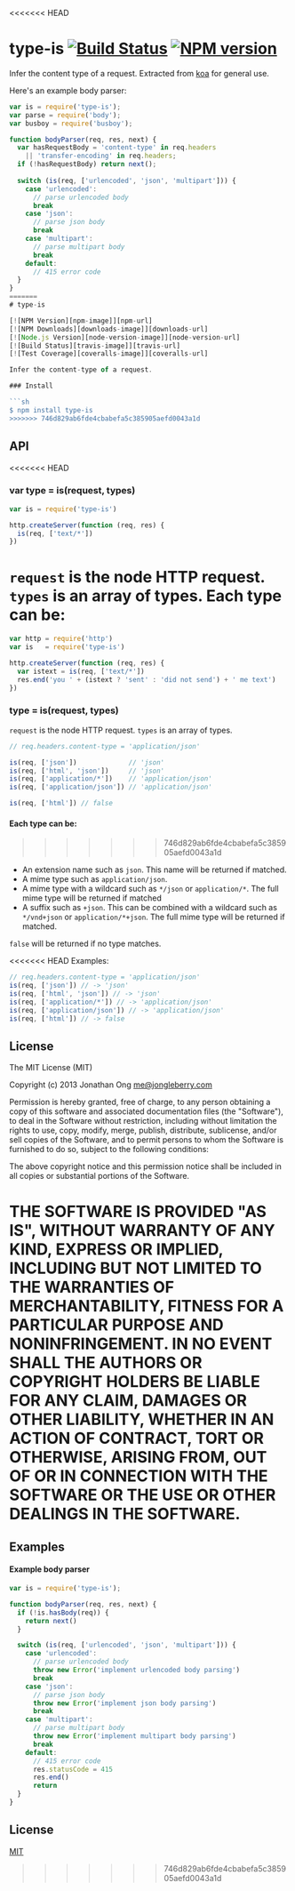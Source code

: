<<<<<<< HEAD
# type-is [![Build Status](https://travis-ci.org/expressjs/type-is.svg?branch=master)](https://travis-ci.org/expressjs/type-is) [![NPM version](https://badge.fury.io/js/type-is.svg)](https://badge.fury.io/js/type-is)

Infer the content type of a request. 
Extracted from [koa](https://github.com/koajs/koa) for general use.

Here's an example body parser:

```js
var is = require('type-is');
var parse = require('body');
var busboy = require('busboy');

function bodyParser(req, res, next) {
  var hasRequestBody = 'content-type' in req.headers
    || 'transfer-encoding' in req.headers;
  if (!hasRequestBody) return next();
  
  switch (is(req, ['urlencoded', 'json', 'multipart'])) {
    case 'urlencoded':
      // parse urlencoded body
      break
    case 'json':
      // parse json body
      break
    case 'multipart':
      // parse multipart body
      break
    default:
      // 415 error code
  }
}
=======
# type-is

[![NPM Version][npm-image]][npm-url]
[![NPM Downloads][downloads-image]][downloads-url]
[![Node.js Version][node-version-image]][node-version-url]
[![Build Status][travis-image]][travis-url]
[![Test Coverage][coveralls-image]][coveralls-url]

Infer the content-type of a request.

### Install

```sh
$ npm install type-is
>>>>>>> 746d829ab6fde4cbabefa5c385905aefd0043a1d
```

## API

<<<<<<< HEAD
### var type = is(request, types)

```js
var is = require('type-is')

http.createServer(function (req, res) {
  is(req, ['text/*'])
})
```

`request` is the node HTTP request. `types` is an array of types. Each type can be:
=======
```js
var http = require('http')
var is   = require('type-is')

http.createServer(function (req, res) {
  var istext = is(req, ['text/*'])
  res.end('you ' + (istext ? 'sent' : 'did not send') + ' me text')
})
```

### type = is(request, types)

`request` is the node HTTP request. `types` is an array of types.

```js
// req.headers.content-type = 'application/json'

is(req, ['json'])             // 'json'
is(req, ['html', 'json'])     // 'json'
is(req, ['application/*'])    // 'application/json'
is(req, ['application/json']) // 'application/json'

is(req, ['html']) // false
```

#### Each type can be:
>>>>>>> 746d829ab6fde4cbabefa5c385905aefd0043a1d

- An extension name such as `json`. This name will be returned if matched.
- A mime type such as `application/json`.
- A mime type with a wildcard such as `*/json` or `application/*`. The full mime type will be returned if matched
- A suffix such as `+json`. This can be combined with a wildcard such as `*/vnd+json` or `application/*+json`. The full mime type will be returned if matched.

`false` will be returned if no type matches.

<<<<<<< HEAD
Examples:

```js
// req.headers.content-type = 'application/json'
is(req, ['json']) // -> 'json'
is(req, ['html', 'json']) // -> 'json'
is(req, ['application/*']) // -> 'application/json'
is(req, ['application/json']) // -> 'application/json'
is(req, ['html']) // -> false
```

## License

The MIT License (MIT)

Copyright (c) 2013 Jonathan Ong me@jongleberry.com

Permission is hereby granted, free of charge, to any person obtaining a copy
of this software and associated documentation files (the "Software"), to deal
in the Software without restriction, including without limitation the rights
to use, copy, modify, merge, publish, distribute, sublicense, and/or sell
copies of the Software, and to permit persons to whom the Software is
furnished to do so, subject to the following conditions:

The above copyright notice and this permission notice shall be included in
all copies or substantial portions of the Software.

THE SOFTWARE IS PROVIDED "AS IS", WITHOUT WARRANTY OF ANY KIND, EXPRESS OR
IMPLIED, INCLUDING BUT NOT LIMITED TO THE WARRANTIES OF MERCHANTABILITY,
FITNESS FOR A PARTICULAR PURPOSE AND NONINFRINGEMENT. IN NO EVENT SHALL THE
AUTHORS OR COPYRIGHT HOLDERS BE LIABLE FOR ANY CLAIM, DAMAGES OR OTHER
LIABILITY, WHETHER IN AN ACTION OF CONTRACT, TORT OR OTHERWISE, ARISING FROM,
OUT OF OR IN CONNECTION WITH THE SOFTWARE OR THE USE OR OTHER DEALINGS IN
THE SOFTWARE.
=======
## Examples

#### Example body parser

```js
var is = require('type-is');

function bodyParser(req, res, next) {
  if (!is.hasBody(req)) {
    return next()
  }

  switch (is(req, ['urlencoded', 'json', 'multipart'])) {
    case 'urlencoded':
      // parse urlencoded body
      throw new Error('implement urlencoded body parsing')
      break
    case 'json':
      // parse json body
      throw new Error('implement json body parsing')
      break
    case 'multipart':
      // parse multipart body
      throw new Error('implement multipart body parsing')
      break
    default:
      // 415 error code
      res.statusCode = 415
      res.end()
      return
  }
}
```

## License

[MIT](LICENSE)

[npm-image]: https://img.shields.io/npm/v/type-is.svg?style=flat
[npm-url]: https://npmjs.org/package/type-is
[node-version-image]: https://img.shields.io/node/v/type-is.svg?style=flat
[node-version-url]: http://nodejs.org/download/
[travis-image]: https://img.shields.io/travis/jshttp/type-is.svg?style=flat
[travis-url]: https://travis-ci.org/jshttp/type-is
[coveralls-image]: https://img.shields.io/coveralls/jshttp/type-is.svg?style=flat
[coveralls-url]: https://coveralls.io/r/jshttp/type-is?branch=master
[downloads-image]: https://img.shields.io/npm/dm/type-is.svg?style=flat
[downloads-url]: https://npmjs.org/package/type-is
>>>>>>> 746d829ab6fde4cbabefa5c385905aefd0043a1d
